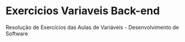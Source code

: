 # Exercicios Variaveis Back-end
Resolução de Exercícios das Aulas de Variáveis - Desenvolvimento de Software 
